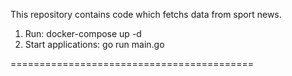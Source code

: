 This repository contains code which fetchs data from sport news. 

1. Run: docker-compose up -d
2. Start applications: go run main.go

==========================================
